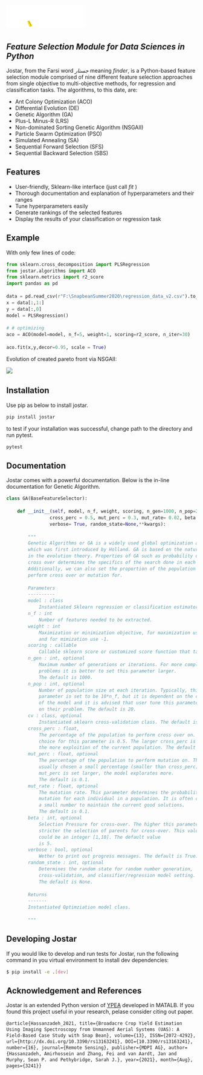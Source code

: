 # <img alt="Jostar" src="/jostar/examples/logo_white.svg" height="60">
## _Feature Selection Module for Data Sciences in Python_

Jostar, from the Farsi word *جستار* meaning *finder*, is a Python-based feature selection module comprised of nine different feature selection approaches from single objective to multi-objective methods, for regression and classification tasks. The algorithms, to this date, are:

- Ant Colony Optimization (ACO)
- Differential Evolution (DE)
- Genetic Algorithm (GA)
- Plus-L Minus-R (LRS)
- Non-dominated Sorting Genetic Algorithm (NSGAII)
- Particle Swarm Optimization (PSO)
- Simulated Annealing (SA)
- Sequential Forward Selection (SFS)
- Sequential Backward Selection (SBS)

## Features

- User-friendly, Sklearn-like interface (just call _fit_ )
- Thorough documentation and explanation of hyperparameters and their ranges  
- Tune hyperparameters easily 
- Generate rankings of the selected features  
- Display the results of your classification or regression task

## Example
With only few lines of code:
```python
from sklearn.cross_decomposition import PLSRegression
from jostar.algorithms import ACO
from sklearn.metrics import r2_score
import pandas as pd

data = pd.read_csv(r"F:\SnapbeanSummer2020\regression_data_v2.csv").to_numpy()
x = data[:,1:]
y = data[:,0]
model = PLSRegression()

# # optimizing 
aco = ACO(model=model, n_f=5, weight=1, scoring=r2_score, n_iter=30)

aco.fit(x,y,decor=0.95, scale = True)
```

Evolution of created pareto front via NSGAII:

![](https://github.com/yxoos/jostar/blob/main/jostar/examples/pareto_front.gif)


## Installation
Use pip as below to install jostar.

```sh
pip install jostar
```

to test if your installation was successful, change path to the directory and run pytest.

```sh
pytest
```

## Documentation
Jostar comes with a powerful documentation. Below is the in-line documentation for Genetic Algorithm. 

```python
class GA(BaseFeatureSelector):

    def __init__(self, model, n_f, weight, scoring, n_gen=1000, n_pop=20 , cv=None,                                
				cross_perc = 0.5, mut_perc = 0.3, mut_rate= 0.02, beta = 5,
				verbose= True, random_state=None,**kwargs):

        """
        Genetic Algorithms or GA is a widely used global optimization algorithm 
        which was first introduced by Holland. GA is based on the natural selection
        in the evolution theory. Properties of GA such as probability of mutation and 
        cross over determines the specifics of the search done in each iteration.
        Additionally, we can also set the proportion of the population we want to
        perform cross over or mutation for. 
                
        Parameters
        ----------
        model : class
            Instantiated Sklearn regression or classification estimator.
        n_f : int
            Number of features needed to be extracted.
        weight : int
            Maximization or minimization objective, for maximization use +1
            and for mimization use -1.
        scoring : callable
            Callable sklearn score or customized score function that takes in y_pred and y_true                                                
        n_gen : int, optional
            Maximum number of generations or iterations. For more complex 
            problems it is better to set this parameter larger. 
            The default is 1000.
        n_pop : int, optional
            Number of population size at each iteration. Typically, this 
            parameter is set to be 10*n_f, but it is dependent on the complexity 
            of the model and it is advised that user tune this parameter based 
            on their problem. The default is 20.
        cv : class, optional
            Instantiated sklearn cross-validation class. The default is None.
        cross_perc : float, 
            The percentage of the population to perform cross over on. A common 
            choice for this parameter is 0.5. The larger cross_perc is chosen,
            the more exploition of the current population. The default is 0.5.
        mut_perc : float, optional
            The percentage of the population to perform mutation on. This is 
            usually chosen a small percentage (smaller than cross_perc). As 
            mut_perc is set larger, the model explorates more. 
            The default is 0.1.
        mut_rate : float, optional
            The mutation rate. This parameter determines the probability of 
            mutation for each individual in a population. It is often chosen 
            a small number to maintain the current good solutions.
            The default is 0.1.
        beta : int, optional
            Selection Pressure for cross-over. The higher this parameter the 
            stricter the selection of parents for cross-over. This value
            could be an integer [1,10]. The default value
            is 5.        
        verbose : bool, optional
            Wether to print out progress messages. The default is True.
        random_state : int, optional
            Determines the random state for random number generation, 
            cross-validation, and classifier/regression model setting. 
            The default is None.

        Returns
        -------
        Instantiated Optimziation model class.

        """
```

## Developing Jostar
If you would like to develop and run tests for Jostar, run the following command in you virtual environment to install dev dependencies:

```bash
$ pip install -e .[dev]
```

## Acknowledgement and References

Jostar is an extended Python version of [YPEA](https://github.com/smkalami/ypea) developed in MATALB.
If you found this project useful in your research, pelase consider citing out paper.

```
@article{Hassanzadeh_2021, title={Broadacre Crop Yield Estimation Using Imaging Spectroscopy from Unmanned Aerial Systems (UAS): A Field-Based Case Study with Snap Bean}, volume={13}, ISSN={2072-4292}, url={http://dx.doi.org/10.3390/rs13163241}, DOI={10.3390/rs13163241}, number={16}, journal={Remote Sensing}, publisher={MDPI AG}, author={Hassanzadeh, Amirhossein and Zhang, Fei and van Aardt, Jan and Murphy, Sean P. and Pethybridge, Sarah J.}, year={2021}, month={Aug}, pages={3241}}
```
